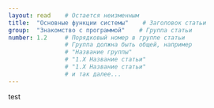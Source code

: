 ```yaml
---
layout: read    # Остается неизменным
title:  "Основные функции системы"    # Заголовок статьи
group:  "Знакомство с программой"    # Группа статьи
number: 1.2     # Порядковый номер в группе статьи
                # Группа должна быть общей, например
                # "Название группы"
                # "1.Х Название статьи"
                # "1.Х Название статьи"
                # и так далее...
---
```


test